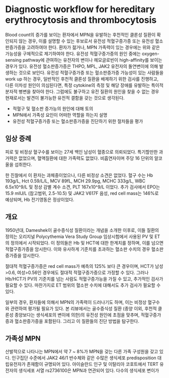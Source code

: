 # Diagnostic workflow for hereditary erythrocytosis and thrombocytosis

Blood count의 증가를 보이는 환자에서 MPN을 유발하는 후천적인 클론성 질환이 확인되지 않는 경우, 이를 설명할 수 있는 후보로서 유전성 적혈구증가증 또는 유전성 혈소판증가증을 고려하여야 한다. 환자가 젊거나, MPN 가족력이 있는 경우에는 위와 같은 가능성을 구체적으로 제기하여야 한다. 유전성 적혈구증가증의 원인 중에는 oxygen-sensing pathway에 관여하는 유전자의 변이나 헤모글로빈이 high-affinity를 보이는 경우가 있다. 유전성 혈소판증가증은 THPO, MPL, JAK2 유전자의 돌연변이에 의해 발생하는 것으로 보인다. 유전성 적혈구증가증 또는 혈소판증가증 가능성이 있는 사람들을 work up 하는 경우, 일반적인 후천적 클론성 질환을 배제하기 위한 검사를 진행하고, 다른 이차성 원인이 의심된다면, 특정 cytokine의 측정 및 해당 장애를 유발하는 특이적 분자적 병변을 찾아야 한다. 그럼에도 불구하고 유전 질환의 원인을 찾을 수 없는 경우 현재로서는 발견이 불가능한 유전적 결함을 갖는 것으로 생각된다.

* 적혈구 및 혈소판 증가능의 원인에 대해 토의
* MPN에서 가족성 요인이 어떠한 역할을 하는지 설명
* 유전성 적혈구증가증 또는 혈소판증가증을 진단하기 위한 절차들을 평가

## 임상 증례

피로 및 비정상 혈구수를 보이는 27세 백인 남성이 혈종으로 의뢰되었다. 특기할만한 과거력은 없었으며, 혈액질환에 대한 가족력도 없었다. 비흡연자이며 주당 16 단위의 알코올을 섭취한다.

한 진찰에서 이 환자는 과체중이었으나, 다른 비정상 소견은 없었다. 혈구 수는 Hb 193g/L, Hct 0.59/L/L, MCV 89fL, MCH 29.9pg, MCHC 333g/L, WBC 6.5x10^9/L 및 정상 감별 계수 소견, PLT 167x10^9/L 이었다. 추가 검사에서 EPO는 15.9 mIU/L (참고범위, 2.5-10.5) 및 JAK2 V617F 음성, red cell mass는 146%로 예상되며, Hb 전기영동은 정상이었다.

## 개요

1950년대, Dameshek이 골수증식성 질환이라는 개념을 소개한 이후로, 이들 질환의 정의는 오리지널 Polycythemia Vera Study Group 임상시험에서 사용된 PV 및 ET의 정의에서 시작되었다. 이 정의들은 Hb 및 HCT에 대한 한계치를 정하며, 이를 넘으면 적혈구증가증을 암시한다. 이와 유사하게 기준치를 초과하는 혈소판 수치의 경우 혈소판증가증을 암시한다.

절대적 적혈구증가증은 red cell mass가 예측의 125% 보다 큰 경우이며, HCT가 남성>0.6, 여성>0.56인 경우에도 절대적 적혈구증가증으로 가정할 수 있다. 그러나 Hb/HCT가 PV의 기준치를 넘는 사람도 적혈구증가능을 가질 수 있고, 추가적인 검사가 필요할 수 있다. 마찬가지로 ET 범위의 혈소판 수치에 대해서도 추가 검사가 필요할 수 있다.

일부의 경우, 환자들에 의해서 MPN의 가족력이 드러나기도 하며, 이는 비정상 혈구수와 관련하여 평가될 필요가 있다. 본 리뷰에서는 골수증식성 질환 (종양 이외, 후천적 클론성 종양보다는 생식세포의 변이에 의한)의 유전성 원인에 초점을 맞추며, 적혈구증가증과 혈소판증가증을 포함된다. 그리고 이 질환들의 진단 방법을 탐구한다.

## 가족성 MPN

산발적으로 나타나는 MPN에서 약 7 ~ 8%가 MPN을 갖는 다른 가족 구성원을 갖고 있다. 인구집단 수준에서 JAK2 46/1 반수체와 같은 수많은 생식세포 predisposition 대립유전자가 존재함이 규명되어 있다. 아이슬란드 인구 및 이탈리아 코호트에서 TERT 유전자의 생식세포 서열 rs2736100은 MPN과 연관되어 있다. 다수의 생식세포 변이가
